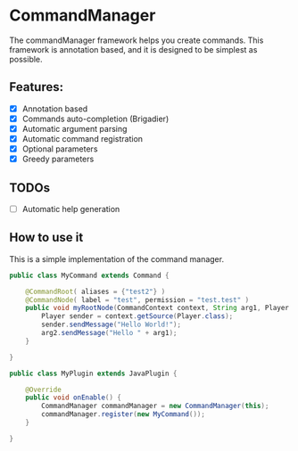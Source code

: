 # CommandManager
The commandManager framework helps you create commands. 
This framework is annotation based, and it is designed
to be simplest as possible.

## Features:
 - [x] Annotation based
 - [x] Commands auto-completion (Brigadier)
 - [x] Automatic argument parsing
 - [x] Automatic command registration
 - [x] Optional parameters
 - [x] Greedy parameters

## TODOs
- [ ] Automatic help generation

## How to use it
This is a simple implementation of the command manager.

```java
public class MyCommand extends Command {

    @CommandRoot( aliases = {"test2"} )
    @CommandNode( label = "test", permission = "test.test" )
    public void myRootNode(CommandContext context, String arg1, Player arg2) {
        Player sender = context.getSource(Player.class);
        sender.sendMessage("Hello World!");
        arg2.sendMessage("Hello " + arg1);
    }

}

public class MyPlugin extends JavaPlugin {

    @Override
    public void onEnable() {
        CommandManager commandManager = new CommandManager(this);
        commandManager.register(new MyCommand());
    }

}
```

